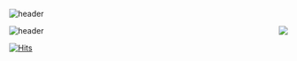 ![header](https://capsule-render.vercel.app/api?type=waving&color=auto&height=220&section=header&text=s0meee&fontSize=60&fontColor=#FFFFFF)

<img align="right" src="https://github-readme-stats.vercel.app/api/top-langs/?username=s0meee&theme=dracula&exclude_repo=clone-web-scrapper,clone-zoom&hide=Procfile&layout=compact&langs_count=8"/>

![header](https://capsule-render.vercel.app/api?type=waving&color=auto&height=120&animation=fadeIn&section=footer&text=👩🏻‍💻&fontAlign=70)

[![Hits](https://hits.seeyoufarm.com/api/count/incr/badge.svg?url=https%3A%2F%2Fgithub.com%2Fs0meee%2Fhit-counter&count_bg=%23D8B8F6&title_bg=%23EEA8F0&icon=reddit.svg&icon_color=%23F3F1F6&title=hits&edge_flat=false)](https://hits.seeyoufarm.com)
